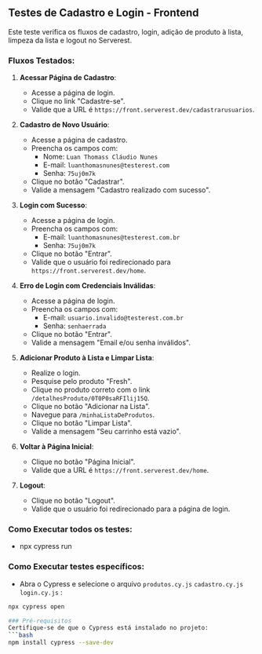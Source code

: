 ## Testes de Cadastro e Login - Frontend

Este teste verifica os fluxos de cadastro, login, adição de produto à lista, limpeza da lista e logout no Serverest.

### Fluxos Testados:

1. **Acessar Página de Cadastro**:
   - Acesse a página de login.
   - Clique no link "Cadastre-se".
   - Valide que a URL é `https://front.serverest.dev/cadastrarusuarios`.

2. **Cadastro de Novo Usuário**:
   - Acesse a página de cadastro.
   - Preencha os campos com:
     - Nome: `Luan Thomass Cláudio Nunes`
     - E-mail: `luanthomasnunes@testerest.com`
     - Senha: `75uj0m7k`
   - Clique no botão "Cadastrar".
   - Valide a mensagem "Cadastro realizado com sucesso".

3. **Login com Sucesso**:
   - Acesse a página de login.
   - Preencha os campos com:
     - E-mail: `luanthomasnunes@testerest.com.br`
     - Senha: `75uj0m7k`
   - Clique no botão "Entrar".
   - Valide que o usuário foi redirecionado para `https://front.serverest.dev/home`.

4. **Erro de Login com Credenciais Inválidas**:
   - Acesse a página de login.
   - Preencha os campos com:
     - E-mail: `usuario.invalido@testerest.com.br`
     - Senha: `senhaerrada`
   - Clique no botão "Entrar".
   - Valide a mensagem "Email e/ou senha inválidos".

5. **Adicionar Produto à Lista e Limpar Lista**:
   - Realize o login.
   - Pesquise pelo produto "Fresh".
   - Clique no produto correto com o link `/detalhesProduto/0T0P0saRFIlij15Q`.
   - Clique no botão "Adicionar na Lista".
   - Navegue para `/minhaListaDeProdutos`.
   - Clique no botão "Limpar Lista".
   - Valide a mensagem "Seu carrinho está vazio".

6. **Voltar à Página Inicial**:
   - Clique no botão "Página Inicial".
   - Valide que a URL é `https://front.serverest.dev/home`.

7. **Logout**:
   - Clique no botão "Logout".
   - Valide que o usuário foi redirecionado para a página de login.

### Como Executar todos os testes:
   - npx cypress run

### Como Executar testes específicos:   
- Abra o Cypress e selecione o arquivo `produtos.cy.js` `cadastro.cy.js` `login.cy.js` :
```bash
npx cypress open

### Pré-requisitos
Certifique-se de que o Cypress está instalado no projeto:
```bash
npm install cypress --save-dev